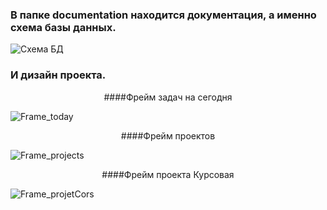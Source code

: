 ### В папке documentation находится документация, а именно схема базы данных.
![Схема БД](https://github.com/Spiritshow/Task_Scheduler/assets/103880461/be427435-233e-4b44-a171-c8f7482d51d9)

### И дизайн проекта.
<center>####Фрейм задач на сегодня </center>

![Frame_today](https://github.com/Spiritshow/Task_Scheduler/assets/103880461/daecb261-ec97-4b85-9ec8-ba0cf46d9f8c)

<center>####Фрейм проектов </center>

![Frame_projects](https://github.com/Spiritshow/Task_Scheduler/assets/103880461/8c621c93-56c6-44f6-b420-0f50a629250d)

<center>####Фрейм проекта Курсовая </center>

![Frame_projetCors](https://github.com/Spiritshow/Task_Scheduler/assets/103880461/a6a6ecd2-27fd-412c-a8ee-9b58062a69d4)
